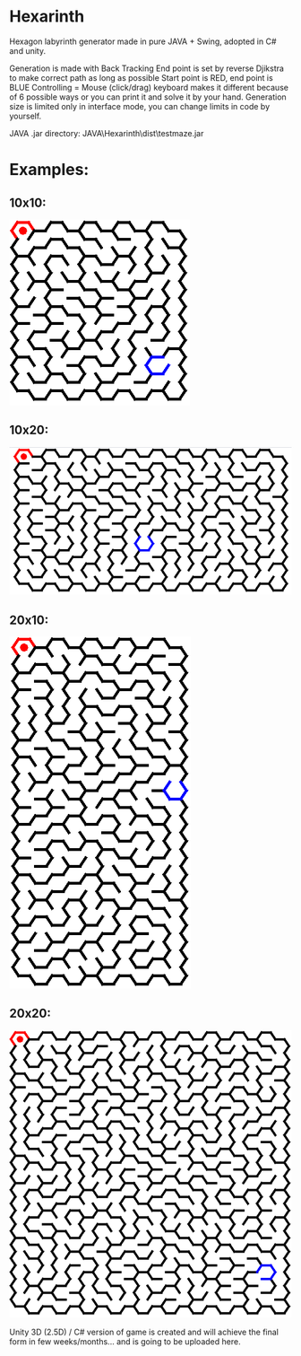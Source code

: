 # Hexarinth
Hexagon labyrinth generator made in pure JAVA + Swing, adopted in C# and unity.

Generation is made with Back Tracking
End point is set by reverse Djikstra to make correct path as long as possible
Start point is RED, end point is BLUE
Controlling = Mouse (click/drag) keyboard makes it different because of 6 possible ways or you can print it and solve it by your hand.
Generation size is limited only in interface mode, you can change limits in code by yourself. 

JAVA .jar directory: JAVA\Hexarinth\dist\testmaze.jar


# Examples:
##     10x10:
![](10x10.PNG)
##     10x20:
![](10x20.PNG)
##     20x10:
![](20x10.PNG)
##     20x20:
![](20x20.PNG)



Unity 3D (2.5D) / C# version of game is created and will achieve the final form in few weeks/months... and is going to be uploaded here.

